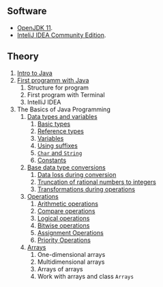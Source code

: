 ## Software
- [OpenJDK 11](https://openjdk.java.net/).
- [InteliJ IDEA Community Edition](https://www.jetbrains.com).

## Theory

1. [Intro to Java](Intro-to-Java)
2. [First programm with Java](First-program-with-Java)
    1. Structure for program
    2. First program with Terminal
    3. IntelliJ IDEA
3. The Basics of Java Programming
    1. [Data types and variables](Data-types-and-variables)
        1. [Basic types](Data-types-and-variables#Базовые-типы)
        2. [Reference types](Data-types-and-variables#Ссылочные-типы)
        3. [Variables](Data-types-and-variables#Переменные)
        4. [Using suffixes](Data-types-and-variables#Использование-суффиксов)
        5. [`Char` and `String`](Data-types-and-variables#Символы-и-строки)
        6. [Constants](Data-types-and-variables#Константы)
    1. [Base data type conversions](Base-data-type-conversions)
        1. [Data loss during conversion](Base-data-type-conversions#Потеря-данных-при-преобразовании)
        2. [Truncation of rational numbers to integers](Base-data-type-conversions#Усечение-рациональных-чисел-до-целых)
        3. [Transformations during operations](Base-data-type-conversions#Преобразования-при-операциях)
    1. [Operations](https://github.com/rakavets/javase/wiki/Operations)
        1. [Arithmetic operations](Operations#Арифметические-операции)
        2. [Compare operations](Operations#Операции-сравнения)
        3. [Logical operations](Operations#Логические-операции)
        4. [Bitwise operations](Operations#Побитовые-операции)
        5. [Assignment Operations](Operations#Операции-присваивания)
        6. [Priority Operations](Operations#Приоритет-операций)
    1. [Arrays](Arrays)
        1. One-dimensional arrays
        2. Multidimensional arrays
        3. Arrays of arrays
        4. Work with arrays and class `Arrays`
 